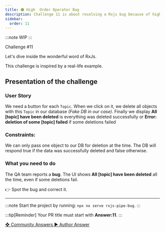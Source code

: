 ```yaml
---
title: 🟠 High  Order Operator Bug
description: Challenge 11 is about resolving a Rxjs bug because of high order operators
sidebar:
  order: 11
---
```


:::note
WIP
:::

<div class="chip">Challenge #11</div>

Let's dive inside the wonderful word of RxJs.

This challenge is inspired by a real-life example.

## Presentation of the challenge

### User Story

We need a button for each `Topic`. When we click on it, we delete all objects with this `Topic` in our database _(Fake DB in our case)_. Finally we display **All [topic] have been deleted** is everything was deleted successfully or **Error: deletion of some [topic] failed** if some deletions failed

### Constraints:

We can only pass one object to our DB for deletion at the time. The DB will respond true if the data was successfully deleted and false otherwise.

### What you need to do

The QA team reports a **bug**. The UI shows **All [topic] have been deleted** all the time, even if some deletions fail.

👉 Spot the bug and correct it.

---

:::note
Start the project by running: `npx nx serve rxjs-pipe-bug`.
:::

:::tip[Reminder]
Your PR title must start with <b>Answer:11</b>.
:::

<div class="article-footer">
  <a
    href="https://github.com/tomalaforge/angular-challenges/pulls?q=label%3A11+label%3Aanswer"
    alt="High  Order Operator Bug community solutions">
    ❖ Community Answers
  </a>
  <a
    href='https://github.com/tomalaforge/angular-challenges/pulls?q=label%3A11+label%3A'
    alt="High  Order Operator Bug solution author">
    ▶︎ Author Answer
  </a>
  </div>
